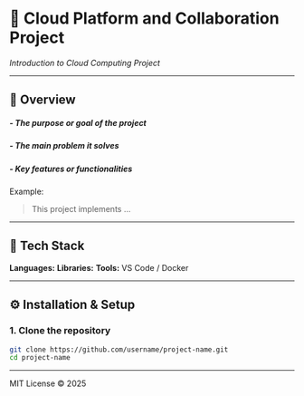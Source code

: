 # 🚀 Cloud Platform and Collaboration Project
_Introduction to Cloud Computing Project_

---

## 📖 Overview
##### - The purpose or goal of the project
##### - The main problem it solves
##### - Key features or functionalities

Example:
> This project implements ...

---

## 🧰 Tech Stack

**Languages:** 
**Libraries:** 
**Tools:** VS Code / Docker

---

## ⚙️ Installation & Setup

### 1. Clone the repository
```bash
git clone https://github.com/username/project-name.git
cd project-name
```
---

MIT License © 2025
